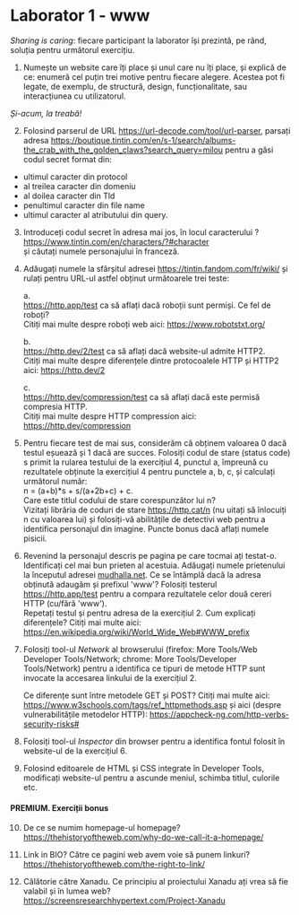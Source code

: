 # Laborator 1 - www

*Sharing is caring*: fiecare participant la laborator își prezintă, pe rând, soluția pentru următorul exercițiu.  

1. Numește un website care îți place și unul care nu îți place, și explică de ce: enumeră cel puțin trei motive pentru fiecare alegere. Acestea pot fi legate, de exemplu, de structură, design, funcționalitate, sau interacțiunea cu utilizatorul.

*Și-acum, la treabă!*  

2. Folosind parserul de URL https://url-decode.com/tool/url-parser, parsați adresa 
https://boutique.tintin.com/en/s-1/search/albums-the_crab_with_the_golden_claws?search_query=milou
pentru a găsi codul secret format din:
- ultimul caracter din protocol 
- al treilea caracter din domeniu
- al doilea caracter din Tld
- penultimul caracter din file name
- ultimul caracter al atributului din query.

3. Introduceți codul secret în adresa mai jos, în locul caracterului ?   
  https://www.tintin.com/en/characters/?#character  
  și căutați numele personajului în franceză. 

4. Adăugați numele la sfârșitul adresei https://tintin.fandom.com/fr/wiki/ 
și rulați pentru URL-ul astfel obținut următoarele trei teste:  

   a.  
https://http.app/test ca să aflați dacă roboții sunt permiși. Ce fel de roboți?  
Citiți mai multe despre roboți web aici: https://www.robotstxt.org/  

   b.  
https://http.dev/2/test ca să aflați dacă website-ul admite HTTP2.  
Citiți mai multe despre diferențele dintre protocoalele HTTP și HTTP2 aici: https://http.dev/2  

   c.  
https://http.dev/compression/test ca să aflați dacă este permisă compresia HTTP.  
Citiți mai multe despre HTTP compression aici: https://http.dev/compression  

5. Pentru fiecare test de mai sus, considerăm că obținem valoarea 0 dacă testul eșuează și 1 dacă are succes. Folosiți codul de stare (status code) s primit la rularea testului de la exercițiul 4, punctul a, împreună cu rezultatele obținute la exercițiul 4 pentru punctele a, b, c, și calculați următorul număr:  
n = (a+b)*s + s/(a+2b+c) + c.  
Care este titlul codului de stare corespunzător lui n?  
Vizitați librăria de coduri de stare https://http.cat/n (nu uitați să înlocuiți n cu valoarea lui) și folosiți-vă abilitățile de detectivi web pentru a identifica personajul din imagine. Puncte bonus dacă aflați numele pisicii.

6. Revenind la personajul descris pe pagina pe care tocmai ați testat-o. Identificați cel mai bun prieten al acestuia. Adăugați numele prietenului la începutul adresei [mudhalla.net](https://mudhalla.net). Ce se întâmplă dacă la adresa obținută adaugăm și prefixul 'www'? Folosiți testerul https://http.app/test pentru a compara rezultatele celor două cereri HTTP (cu/fără 'www').  
Repetați testul și pentru adresa de la exercițiul 2. Cum explicați diferențele? Citiți mai multe aici: https://en.wikipedia.org/wiki/World_Wide_Web#WWW_prefix

7. Folosiți tool-ul *Network* al browserului (firefox: More Tools/Web Developer Tools/Network; chrome: More Tools/Developer Tools/Network) pentru a identifica ce tipuri de metode HTTP sunt invocate la accesarea linkului de la exercițiul 2. 

   Ce diferențe sunt între metodele GET și POST? Citiți mai multe aici: 
   https://www.w3schools.com/tags/ref_httpmethods.asp 
   și aici (despre vulnerabilitățile metodelor HTTP): 
   https://appcheck-ng.com/http-verbs-security-risks#

8. Folosiți tool-ul *Inspector* din browser pentru a identifica fontul folosit în website-ul de la exercițiul 6.   

9. Folosind editoarele de HTML și CSS integrate în Developer Tools, modificați website-ul pentru a ascunde meniul, schimba titlul, culorile etc.

#### PREMIUM. Exerciții bonus

10. De ce se numim homepage-ul homepage?  
https://thehistoryoftheweb.com/why-do-we-call-it-a-homepage/  

11. Link in BIO? Către ce pagini web avem voie să punem linkuri?  
https://thehistoryoftheweb.com/the-right-to-link/ 

12. Călătorie către Xanadu. Ce principiu al proiectului Xanadu ați vrea să fie valabil și în lumea web?  
https://screensresearchhypertext.com/Project-Xanadu 
